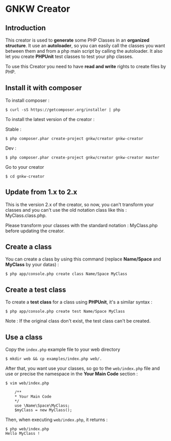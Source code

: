 # GNKW Creator

## Introduction

This creator is used to __generate__ some PHP Classes in an __organized structure__. It use an __autoloader__, so you can easily call the classes you want between them and from a php main script by calling the autoloader. It also let you create __PHPUnit__ test classes to test your php classes.

To use this Creator you need to have __read and write__ rights to create files by PHP.

## Install it with composer

To install composer :

	$ curl -sS https://getcomposer.org/installer | php

To install the latest version of the creator :

Stable :

	$ php composer.phar create-project gnkw/creator gnkw-creator

Dev :

	$ php composer.phar create-project gnkw/creator gnkw-creator master

Go to your creator

	$ cd gnkw-creator

## Update from 1.x to 2.x

This is the version 2.x of the creator, so now, you can't transform your classes and you can't use the old notation class like this : MyClass.class.php.

Please transform your classes with the standard notation : MyClass.php before updating the creator.


## Create a class

You can create a class by using this command (replace __Name/Space__ and __MyClass__ by your datas) :

	$ php app/console.php create class Name/Space MyClass

## Create a test class

To create a __test class__ for a class using __PHPUnit__, it's a similar syntax :

	$ php app/console.php create test Name/Space MyClass

Note : If the original class don't exist, the test class can't be created.

## Use a class

Copy the `index.php` example file to your web directory

	$ mkdir web && cp examples/index.php web/.

After that, you want use your classes, so go to the `web/index.php` file and use or precise the namespace in the __Your Main Code__ section :

	$ vim web/index.php

~~~~~~~~~~~~~{.php}
	/**
	* Your Main Code
	*/
	use \Name\Space\MyClass;
	$myClass = new MyClass();
~~~~~~~~~~~~~

Then, when executing `web/index.php`, it returns :

	$ php web/index.php
	Hello MyClass !
